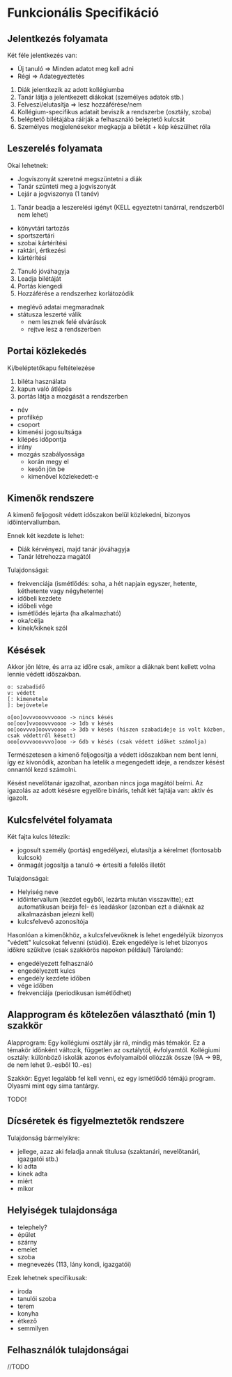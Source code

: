 # Funkcionális Specifikáció

## Jelentkezés folyamata

Két féle jelentkezés van:
- Új tanuló => Minden adatot meg kell adni
- Régi => Adategyeztetés

1. Diák jelentkezik az adott kollégiumba
2. Tanár látja a jelentkezett diákokat (személyes adatok stb.)
3. Felveszi/elutasítja => lesz hozzáférése/nem
4. Kollégium-specifikus adatait beviszik a rendszerbe (osztály, szoba)
5. beléptető bilétájába ráírják a felhasználó beléptető kulcsát
6. Személyes megjelenésekor megkapja a bilétát + kép készülhet róla

## Leszerelés folyamata

Okai lehetnek:
- Jogviszonyát szeretné megszüntetni a diák
- Tanár szünteti meg a jogviszonyát
- Lejár a jogviszonya (1 tanév)

1. Tanár beadja a leszerelési igényt (KELL egyeztetni tanárral, rendszerből nem lehet)
  - könyvtári tartozás
  - sportszertári
  - szobai kártérítési
  - raktári, értkezési
  - kártérítési
2. Tanuló jóváhagyja
3. Leadja bilétáját
4. Portás kiengedi
5. Hozzáférése a rendszerhez korlátozódik
  - meglévő adatai megmaradnak
  - státusza leszerté válik
    - nem lesznek felé elvárások
    - rejtve lesz a rendszerben

## Portai közlekedés

Ki/beléptetőkapu feltételezése

1. biléta használata
2. kapun való átlépés
3. portás látja a mozgását a rendszerben
  - név
  - profilkép
  - csoport
  - kimenési jogosultsága
  - kilépés időpontja
  - irány
  - mozgás szabályossága
    - korán megy el
    - kesőn jön be
    - kimenővel közlekedett-e

## Kimenők rendszere

A kimenő feljogosít védett időszakon belül közlekedni, bizonyos időintervallumban.

Ennek két kezdete is lehet:
- Diák kérvényezi, majd tanár jóváhagyja
- Tanár létrehozza magától

Tulajdonságai:
- frekvenciája (ismétlődés: soha, a hét napjain egyszer, hetente, kéthetente vagy négyhetente)
- időbeli kezdete
- időbeli vége
- ismétlődés lejárta (ha alkalmazható)
- oka/célja
- kinek/kiknek szól

## Késések

Akkor jön létre, és arra az időre csak, amikor a diáknak bent kellett volna lennie védett időszakban.

```
o: szabadidő
v: védett
[: kimenetele
]: bejövetele

o[oo]ovvvooovvvoooo -> nincs késés
oo[oov]vvooovvvoooo -> 1db v késés
oo[oovvvo]oovvvoooo -> 3db v késés (hiszen szabadideje is volt közben, csak védettről késett)
ooo[ovvvooovvvo]ooo -> 6db v késés (csak védett időket számolja)
```

Természetesen a kimenő feljogosítja a védett időszakban nem bent lenni, így ez kivonódik, azonban ha letelik a megengedett ideje, a rendszer késést onnantól kezd számolni.

Késést nevelőtanár igazolhat, azonban nincs joga magától beírni. Az igazolás az adott késésre egyelőre bináris, tehát két fajtája van: aktív és igazolt.

## Kulcsfelvétel folyamata

Két fajta kulcs létezik:
- jogosult személy (portás) engedélyezi, elutasítja a kérelmet (fontosabb kulcsok)
- önmagát jogosítja a tanuló => értesíti a felelős illetőt

Tulajdonságai:
- Helyiség neve
- időintervallum (kezdet egyből, lezárta miután visszavitte); ezt automatikusan beírja fel- és leadáskor (azonban ezt a diáknak az alkalmazásban jelezni kell)
- kulcsfelvevő azonosítója

Hasonlóan a kimenőkhöz, a kulcsfelvevőknek is lehet engedélyük bizonyos "védett" kulcsokat felvenni (stúdió). Ezek engedélye is lehet bizonyos időkre szűkítve (csak szakkörös napokon például)
Tárolandó:
- engedélyezett felhasználó
- engedélyezett kulcs
- engedély kezdete időben
- vége időben
- frekvenciája (periodikusan ismétlődhet)

## Alapprogram és kötelezően választható (min 1) szakkör

Alapprogram: Egy kollégiumi osztály jár rá, mindig más témakör. Ez a témakör időnként változik, független az osztálytól, évfolyamtól.
Kollégiumi osztály: különböző iskolák azonos évfolyamaiból ollózzák össze (9A -> 9B, de nem lehet 9.-esből 10.-es)

Szakkör: Egyet legalább fel kell venni, ez egy ismétlődő témájú program. Olyasmi mint egy sima tantárgy.

TODO!

## Dícséretek és figyelmeztetők rendszere

Tulajdonság bármelyikre:
- jellege, azaz aki feladja annak titulusa (szaktanári, nevelőtanári, igazgatói stb.)
- ki adta
- kinek adta
- miért
- mikor

## Helyiségek tulajdonsága

- telephely?
- épület
- szárny
- emelet
- szoba
- megnevezés (113, lány kondi, igazgatói)

Ezek lehetnek specifikusak:
- iroda
- tanulói szoba
- terem
- konyha
- étkező
- semmilyen

## Felhasználók tulajdonságai
//TODO

